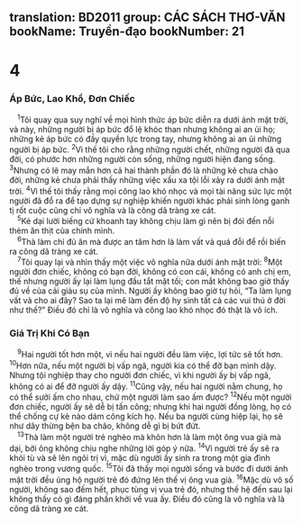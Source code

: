 translation: BD2011
group: CÁC SÁCH THƠ-VĂN
bookName: Truyền-đạo 
bookNumber: 21
-------

<div class="title"><h1>4</h1><h3>Áp Bức, Lao Khổ, Ðơn Chiếc</h3></div>
<span class="verse tr_4_1"> <sup>1</sup>Tôi quay qua suy nghĩ về mọi hình thức áp bức diễn ra dưới ánh mặt trời, và này, những người bị áp bức đổ lệ khóc than nhưng không ai an ủi họ; những kẻ áp bức có đầy quyền lực trong tay, nhưng không ai an ủi những người bị áp bức. </span>
<span class="verse tr_4_2"><sup>2</sup>Vì thế tôi cho rằng những người chết, những người đã qua đời, có phước hơn những người còn sống, những người hiện đang sống. </span>
<span class="verse tr_4_3"><sup>3</sup>Nhưng có lẽ may mắn hơn cả hai thành phần đó là những kẻ chưa chào đời, những kẻ chưa phải thấy những việc xấu xa tội lỗi xảy ra dưới ánh mặt trời. </span>
<span class="verse tr_4_4"><sup>4</sup>Vì thế tôi thấy rằng mọi công lao khó nhọc và mọi tài năng sức lực một người đã đổ ra để tạo dựng sự nghiệp khiến người khác phải sinh lòng ganh tị rốt cuộc cũng chỉ vô nghĩa và là công dã tràng xe cát.<br/></span>
<span class="verse tr_4_5"> <sup>5</sup>Kẻ dại lười biếng cứ khoanh tay không chịu làm gì nên bị đói đến nỗi thèm ăn thịt của chính mình.<br/></span>
<span class="verse tr_4_6"> <sup>6</sup>Thà làm chỉ đủ ăn mà được an tâm hơn là làm vất vả quá đỗi để rồi biến ra công dã tràng xe cát.<br/></span>
<span class="verse tr_4_7"> <sup>7</sup>Tôi quay lại và nhìn thấy một việc vô nghĩa nữa dưới ánh mặt trời: </span>
<span class="verse tr_4_8"><sup>8</sup>Một người đơn chiếc, không có bạn đời, không có con cái, không có anh chị em, thế nhưng người ấy lại làm lụng đầu tắt mặt tối; con mắt không bao giờ thấy đủ về của cải giàu sụ của mình. Người ấy không bao giờ tự hỏi, “Ta làm lụng vất vả cho ai đây? Sao ta lại mê làm đến độ hy sinh tất cả các vui thú ở đời như thế?” Ðiều đó chỉ là vô nghĩa và công lao khó nhọc đó thật là vô ích.<br/></span>
<div class="title"><h3>Giá Trị Khi Có Bạn</h3></div>
<span class="verse tr_4_9"> <sup>9</sup>Hai người tốt hơn một, vì nếu hai người đều làm việc, lợi tức sẽ tốt hơn. </span>
<span class="verse tr_4_10"><sup>10</sup>Hơn nữa, nếu một người bị vấp ngã, người kia có thể đỡ bạn mình dậy. Nhưng tội nghiệp thay cho người đơn chiếc, vì khi người ấy bị vấp ngã, không có ai để đỡ người ấy dậy. </span>
<span class="verse tr_4_11"><sup>11</sup>Cũng vậy, nếu hai người nằm chung, họ có thể sưởi ấm cho nhau, chứ một người làm sao ấm được? </span>
<span class="verse tr_4_12"><sup>12</sup>Nếu một người đơn chiếc, người ấy sẽ dễ bị tấn công; nhưng khi hai người đồng lòng, họ có thể chống cự kẻ nào dám công kích họ. Nếu ba người cùng hiệp lại, họ sẽ như dây thừng bện ba chão, không dễ gì bị bứt đứt.<br/></span>
<span class="verse tr_4_13"> <sup>13</sup>Thà làm một người trẻ nghèo mà khôn hơn là làm một ông vua già mà dại, bởi ông không chịu nghe những lời góp ý nữa. </span>
<span class="verse tr_4_14"><sup>14</sup>Vì người trẻ ấy sẽ ra khỏi tù và sẽ lên ngôi trị vì, mặc dù người ấy sinh ra trong một gia đình nghèo trong vương quốc. </span>
<span class="verse tr_4_15"><sup>15</sup>Tôi đã thấy mọi người sống và bước đi dưới ánh mặt trời đều ủng hộ người trẻ đó đứng lên thế vị ông vua già. </span>
<span class="verse tr_4_16"><sup>16</sup>Mặc dù vô số người, không sao đếm hết, phục tùng vị vua trẻ đó, nhưng thế hệ đến sau lại không thấy có gì đáng phấn khởi về vua ấy. Ðiều đó cũng là vô nghĩa và là công dã tràng xe cát.<br/></span>
